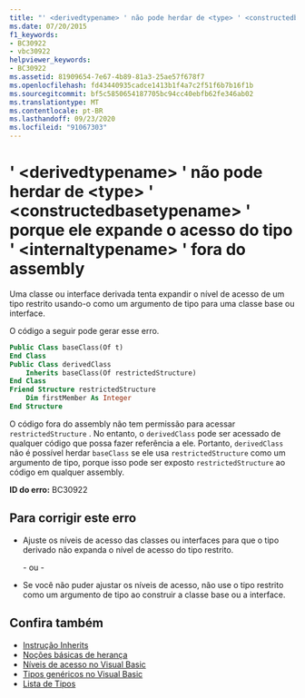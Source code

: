 ```yaml
---
title: "' <derivedtypename> ' não pode herdar de <type> ' <constructedbasetypename> ' porque ele expande o acesso do tipo ' <internaltypename> ' fora do assembly"
ms.date: 07/20/2015
f1_keywords:
- BC30922
- vbc30922
helpviewer_keywords:
- BC30922
ms.assetid: 81909654-7e67-4b89-81a3-25ae57f678f7
ms.openlocfilehash: fd43440935cadce1413b1f4a7c2f51f6b7b16f1b
ms.sourcegitcommit: bf5c5850654187705bc94cc40ebfb62fe346ab02
ms.translationtype: MT
ms.contentlocale: pt-BR
ms.lasthandoff: 09/23/2020
ms.locfileid: "91067303"
---
```

# <a name="derivedtypename-cannot-inherit-from-type-constructedbasetypename-because-it-expands-the-access-of-type-internaltypename-outside-the-assembly"></a>' \<derivedtypename> ' não pode herdar de \<type> ' \<constructedbasetypename> ' porque ele expande o acesso do tipo ' \<internaltypename> ' fora do assembly

Uma classe ou interface derivada tenta expandir o nível de acesso de um tipo restrito usando-o como um argumento de tipo para uma classe base ou interface.  
  
 O código a seguir pode gerar esse erro.  
  
```vb  
Public Class baseClass(Of t)  
End Class  
Public Class derivedClass  
    Inherits baseClass(Of restrictedStructure)  
End Class  
Friend Structure restrictedStructure  
    Dim firstMember As Integer  
End Structure  
```  
  
 O código fora do assembly não tem permissão para acessar `restrictedStructure` . No entanto, o `derivedClass` pode ser acessado de qualquer código que possa fazer referência a ele. Portanto, `derivedClass` não é possível herdar `baseClass` se ele usa `restrictedStructure` como um argumento de tipo, porque isso pode ser exposto `restrictedStructure` ao código em qualquer assembly.  
  
 **ID do erro:** BC30922  
  
## <a name="to-correct-this-error"></a>Para corrigir este erro  
  
- Ajuste os níveis de acesso das classes ou interfaces para que o tipo derivado não expanda o nível de acesso do tipo restrito.  
  
     - ou -  
  
- Se você não puder ajustar os níveis de acesso, não use o tipo restrito como um argumento de tipo ao construir a classe base ou a interface.  
  
## <a name="see-also"></a>Confira também

- [Instrução Inherits](../language-reference/statements/inherits-statement.md)
- [Noções básicas de herança](../programming-guide/language-features/objects-and-classes/inheritance-basics.md)
- [Níveis de acesso no Visual Basic](../programming-guide/language-features/declared-elements/access-levels.md)
- [Tipos genéricos no Visual Basic](../programming-guide/language-features/data-types/generic-types.md)
- [Lista de Tipos](../language-reference/statements/type-list.md)
